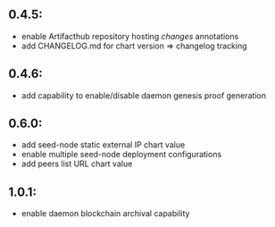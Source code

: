 0.4.5:
------
- enable Artifacthub repository hosting *changes* annotations
- add CHANGELOG.md for chart version => changelog tracking

0.4.6:
------
- add capability to enable/disable daemon genesis proof generation

0.6.0:
------
- add seed-node static external IP chart value
- enable multiple seed-node deployment configurations
- add peers list URL chart value

1.0.1:
------
- enable daemon blockchain archival capability

